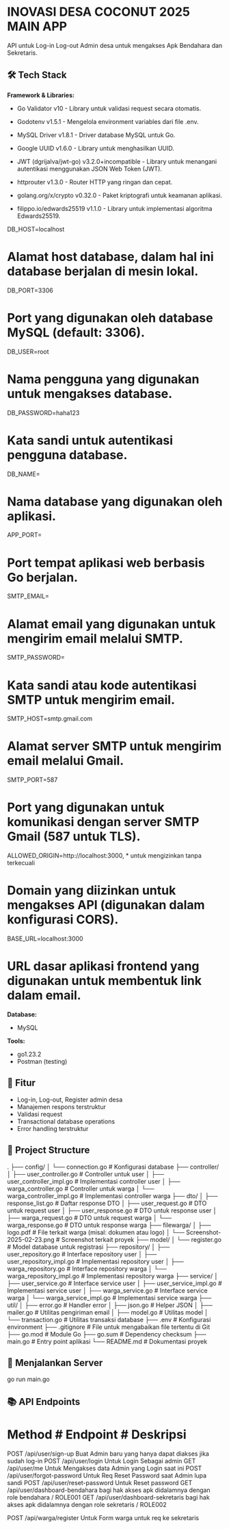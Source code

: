 # INOVASI DESA COCONUT 2025 MAIN APP

API untuk Log-in Log-out Admin desa untuk mengakses Apk Bendahara dan Sekretaris.

## 🛠 Tech Stack

**Framework & Libraries:**
- Go Validator v10 - Library untuk validasi request secara otomatis.

- Godotenv v1.5.1 - Mengelola environment variables dari file .env.

- MySQL Driver v1.8.1 - Driver database MySQL untuk Go.

- Google UUID v1.6.0 - Library untuk menghasilkan UUID.

- JWT (dgrijalva/jwt-go) v3.2.0+incompatible - Library untuk menangani autentikasi menggunakan JSON Web Token (JWT).

- httprouter v1.3.0 - Router HTTP yang ringan dan cepat.

- golang.org/x/crypto v0.32.0 - Paket kriptografi untuk keamanan aplikasi.

- filippo.io/edwards25519 v1.1.0 - Library untuk implementasi algoritma Edwards25519.

DB_HOST=localhost   
# Alamat host database, dalam hal ini database berjalan di mesin lokal.  

DB_PORT=3306     
# Port yang digunakan oleh database MySQL (default: 3306).  

DB_USER=root  
# Nama pengguna yang digunakan untuk mengakses database.  

DB_PASSWORD=haha123  
# Kata sandi untuk autentikasi pengguna database.  

DB_NAME=  
# Nama database yang digunakan oleh aplikasi.  

APP_PORT=
# Port tempat aplikasi web berbasis Go berjalan.  

SMTP_EMAIL= 
# Alamat email yang digunakan untuk mengirim email melalui SMTP.  

SMTP_PASSWORD=  
# Kata sandi atau kode autentikasi SMTP untuk mengirim email.  

SMTP_HOST=smtp.gmail.com  
# Alamat server SMTP untuk mengirim email melalui Gmail.  

SMTP_PORT=587  
# Port yang digunakan untuk komunikasi dengan server SMTP Gmail (587 untuk TLS).  

ALLOWED_ORIGIN=http://localhost:3000, * untuk mengizinkan tanpa terkecuali
# Domain yang diizinkan untuk mengakses API (digunakan dalam konfigurasi CORS).  

BASE_URL=localhost:3000  
# URL dasar aplikasi frontend yang digunakan untuk membentuk link dalam email.  


**Database:**
- MySQL

**Tools:**
- go1.23.2
- Postman (testing)

## 🚀 Fitur
- Log-in, Log-out, Register admin desa
- Manajemen respons terstruktur
- Validasi request
- Transactional database operations
- Error handling terstruktur

## 📁 Project Structure
.
├── config/
│   └── connection.go        # Konfigurasi database
├── controller/
│   ├── user_controller.go          # Controller untuk user
│   ├── user_controller_impl.go     # Implementasi controller user
│   ├── warga_controller.go         # Controller untuk warga
│   └── warga_controller_impl.go    # Implementasi controller warga
├── dto/
│   ├── response_list.go    # Daftar response DTO
│   ├── user_request.go     # DTO untuk request user
│   ├── user_response.go    # DTO untuk response user
│   ├── warga_request.go    # DTO untuk request warga
│   └── warga_response.go   # DTO untuk response warga
├── filewarga/
│   ├── logo.pdf                         # File terkait warga (misal: dokumen atau logo)
│   └── Screenshot-2025-02-23.png         # Screenshot terkait proyek
├── model/
│   └── register.go        # Model database untuk registrasi
├── repository/
│   ├── user_repository.go          # Interface repository user
│   ├── user_repository_impl.go     # Implementasi repository user
│   ├── warga_repository.go         # Interface repository warga
│   └── warga_repository_impl.go    # Implementasi repository warga
├── service/
│   ├── user_service.go          # Interface service user
│   ├── user_service_impl.go     # Implementasi service user
│   ├── warga_service.go         # Interface service warga
│   └── warga_service_impl.go    # Implementasi service warga
├── util/
│   ├── error.go        # Handler error
│   ├── json.go         # Helper JSON
│   ├── mailer.go       # Utilitas pengiriman email
│   ├── model.go        # Utilitas model
│   └── transaction.go  # Utilitas transaksi database
├── .env               # Konfigurasi environment
├── .gitignore         # File untuk mengabaikan file tertentu di Git
├── go.mod             # Module Go
├── go.sum             # Dependency checksum
├── main.go            # Entry point aplikasi
└── README.md          # Dokumentasi proyek


## 🏃 Menjalankan Server
go run main.go
<!-- Server akan berjalan di http://localhost:8080. -->

## 📚 API Endpoints

# Method	    # Endpoint	                      # Deskripsi
<!-- Admin -->
POST	          /api/user/sign-up               Buat Admin baru yang hanya dapat diakses jika sudah log-in
POST	          /api/user/login       	        Untuk Login Sebagai admin
GET             /api/user/me                    Untuk Mengakses data Admin yang Login saat ini
POST            /api/user/forgot-password       Untuk Req Reset Password saat Admin lupa sandi
POST            /api/user/reset-password        Untuk Reset password
GET             /api/user/dashboard-bendahara   bagi hak akses apk didalamnya dengan role bendahara / ROLE001
GET             /api/user/dashboard-sekretaris  bagi hak akses apk didalamnya dengan role sekretaris / ROLE002

<!-- Warga -->
POST            /api/warga/register           Untuk Form warga untuk req ke sekretaris
